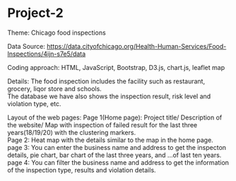 # Project-2

Theme: Chicago food inspections

Data Source: https://data.cityofchicago.org/Health-Human-Services/Food-Inspections/4ijn-s7e5/data

Coding approach: HTML, JavaScript, Bootstrap, D3.js, chart.js, leaflet map

Details: 
The food inspection includes the facility such as restaurant, grocery, liqor store and schools.<br> 
The database we have also shows the inspection result, risk level and violation type, etc. 

Layout of the web pages:
Page 1(Home page): Project title/ Description of the website/ Map with inspection of failed result for the last three years(18/19/20) with the clustering markers.<br>
Page 2: Heat map with the details similar to the map in the home page.<br>
page 3: You can enter the business name and address to get the inspecton details, pie chart, bar chart of the last three years, and ...of last ten years.<br>
page 4: You can filter the business name and address to get the information of the inspection type, results and violation details.

